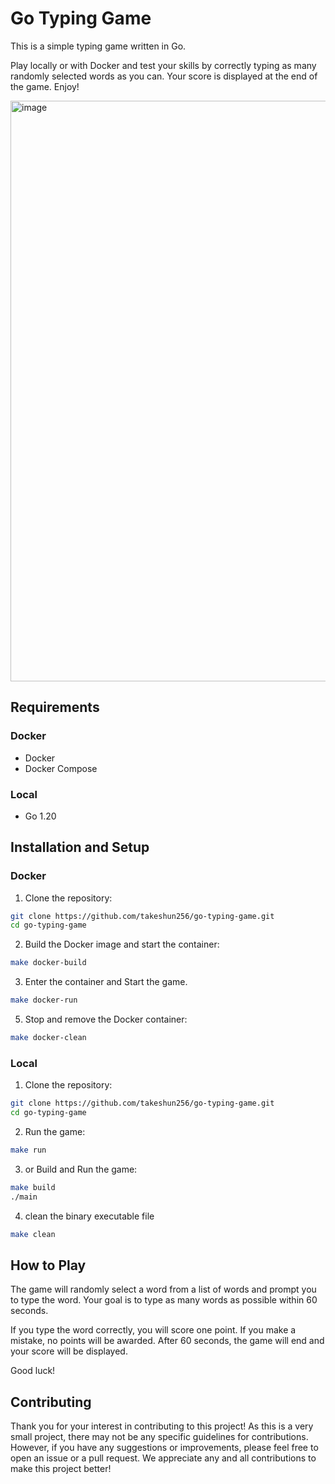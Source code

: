 # Go Typing Game

This is a simple typing game written in Go.

Play locally or with Docker and test your skills by correctly typing as many randomly selected words as you can. Your score is displayed at the end of the game. Enjoy!

<img width="929" alt="image" src="https://user-images.githubusercontent.com/75155218/226076680-ed54be3c-593a-44b4-bbb4-5a56728e3022.png">


## Requirements

### Docker
- Docker
- Docker Compose

### Local
- Go 1.20

## Installation and Setup

### Docker
1. Clone the repository:

```bash
git clone https://github.com/takeshun256/go-typing-game.git
cd go-typing-game
```

2. Build the Docker image and start the container:

```bash
make docker-build
```

3. Enter the container and Start the game.

```bash
make docker-run
```

5. Stop and remove the Docker container:

```bash
make docker-clean
```

### Local

1. Clone the repository:

```bash
git clone https://github.com/takeshun256/go-typing-game.git
cd go-typing-game
```

2. Run the game:

```bash
make run
```

3. or Build and Run the game:

```bash
make build
./main
```

4. clean the binary executable file
```bash
make clean
```

## How to Play
The game will randomly select a word from a list of words and prompt you to type the word. Your goal is to type as many words as possible within 60 seconds.

If you type the word correctly, you will score one point. If you make a mistake, no points will be awarded. After 60 seconds, the game will end and your score will be displayed.

Good luck!

## Contributing

Thank you for your interest in contributing to this project! As this is a very small project, there may not be any specific guidelines for contributions. However, if you have any suggestions or improvements, please feel free to open an issue or a pull request. We appreciate any and all contributions to make this project better!
